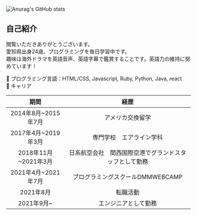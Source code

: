 ![Anurag's GitHub stats](https://github-readme-stats.vercel.app/api?username=RIKO-tlov&show_icons=true&theme=onedark)<br>

## 自己紹介

閲覧いただきありがとうございます。<br>
愛知県出身24歳、プログラミングを毎日学習中です。<br>
趣味は海外ドラマを英語音声、英語字幕で鑑賞することです。英語力の維持に努めています！


🔭 プログラミング言語：HTML/CSS, Javascript, Ruby, Python, Java, react<br>
🌱 キャリア<br>

| 期間     | 経歴      |
|:-----------:|:------------:|
| 2014年8月~2015年7月 | アメリカ交換留学|
| 2017年4月~2019年3月 | 専門学校　エアライン学科 |
| 2018年11月~2021年3月| 日系航空会社　関西国際空港でグランドスタッフとして勤務|
| 2021年4月~2021年7月 | プログラミングスクールDMMWEBCAMP|
| 2021年8月 | 転職活動 |
| 2021年9月~| エンジニアとして勤務|



